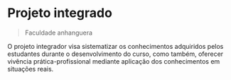 # Projeto integrado
> Faculdade anhanguera

O projeto integrador visa sistematizar os conhecimentos adquiridos pelos estudantes durante o desenvolvimento do curso, como também, oferecer vivência prática-profissional mediante aplicação dos conhecimentos em situações reais.
